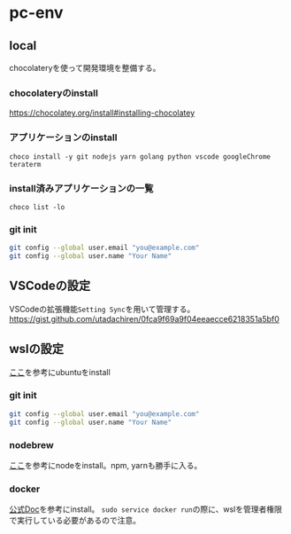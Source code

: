 # pc-env

## local

chocolateryを使って開発環境を整備する。

### chocolateryのinstall

https://chocolatey.org/install#installing-chocolatey

### アプリケーションのinstall

`choco install -y git nodejs yarn golang python vscode googleChrome teraterm`

### install済みアプリケーションの一覧

`choco list -lo`

### git init

```bash
git config --global user.email "you@example.com"
git config --global user.name "Your Name"
```

## VSCodeの設定

VSCodeの拡張機能`Setting Sync`を用いて管理する。
https://gist.github.com/utadachiren/0fca9f69a9f04eeaecce6218351a5bf0

## wslの設定

[ここ](https://simplestar-tech.hatenablog.com/entry/2019/10/14/101551)を参考にubuntuをinstall

### git init

```bash
git config --global user.email "you@example.com"
git config --global user.name "Your Name"
```

### nodebrew

[ここ](https://www.kimoton.com/entry/20190215/1550166179)を参考にnodeをinstall。npm, yarnも勝手に入る。

### docker

[公式Doc](https://docs.docker.com/v17.06/engine/installation/linux/docker-ce/ubuntu/#install-using-the-convenience-script)を参考にinstall。
`sudo service docker run`の際に、wslを管理者権限で実行している必要があるので注意。
